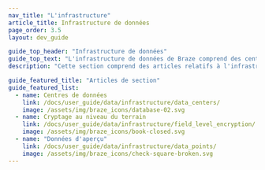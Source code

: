 ```yaml
---
nav_title: "L'infrastructure" 
article_title: Infrastructure de données 
page_order: 3.5
layout: dev_guide

guide_top_header: "Infrastructure de données"
guide_top_text: "L'infrastructure de données de Braze comprend des centres de données qui contribuent à minimiser la latence, c'est-à-dire le temps nécessaire pour que les données voyagent entre le serveur et l'utilisateur. Cela permet à nos services d'être fiables et évolutifs. Cela inclut également le cryptage au niveau du champ pour aider à protéger les données sensibles afin de minimiser les informations personnelles identifiables (PII) partagées dans Braze."
description: "Cette section comprend des articles relatifs à l'infrastructure de données dans Braze." 

guide_featured_title: "Articles de section"
guide_featured_list:
  - name: Centres de données
    link: /docs/user_guide/data/infrastructure/data_centers/
    image: /assets/img/braze_icons/database-02.svg
  - name: Cryptage au niveau du terrain
    link: /docs/user_guide/data/infrastructure/field_level_encryption/
    image: /assets/img/braze_icons/book-closed.svg
  - name: "Données d'aperçu"
    link: /docs/user_guide/data/infrastructure/data_points/
    image: /assets/img/braze_icons/check-square-broken.svg
---
```

<br><br>
